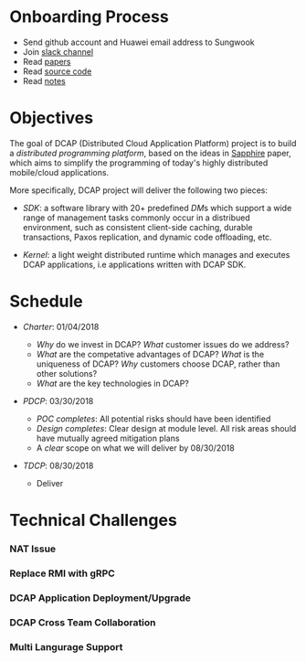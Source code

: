 
# Onboarding Process
* Send github account and Huawei email address to Sungwook
* Join [slack channel](https://huawei.slack.com/)
* Read [papers](https://sapphire.cs.washington.edu/research/)
* Read [source code](https://sapphire.cs.washington.edu/code.html)
* Read [notes](https://github.com/bitbyteshort/DCAP-Sapphire-Main/blob/master/docs/SapphireInternal.md)

# Objectives

The goal of DCAP (Distributed Cloud Application Platform) project is to build a *distributed programming platform*, based on the ideas in [Sapphire](https://sapphire.cs.washington.edu/papers/sapphire-osdi14.pdf) paper, which aims to simplify the programming of today's highly distributed mobile/cloud applications.

More specifically, DCAP project will deliver the following two pieces:

* *SDK*: a software library with 20+ predefined *DM*s which support a wide range of management tasks commonly occur in a distribued environment, such as consistent client-side caching, durable transactions, Paxos replication, and dynamic code offloading, etc.  
 
* *Kernel*: a light weight distributed runtime which manages and executes DCAP applications, i.e applications written with DCAP SDK. 

# Schedule

* *Charter*: 01/04/2018 
  * *Why* do we invest in DCAP? *What* customer issues do we address?
  * *What* are the competative advantages of DCAP? *What* is the uniqueness of DCAP? *Why* customers choose DCAP, rather than other solutions?
  * *What* are the key technologies in DCAP? 
* *PDCP*: 03/30/2018
  * *POC completes*: All potential risks should have been identified
  * *Design completes*: Clear design at module level. All risk areas should have mutually agreed mitigation plans 
  * A *clear* scope on what we will deliver by 08/30/2018
  
* *TDCP*: 08/30/2018
  * Deliver
  
# Technical Challenges

### NAT Issue
### Replace RMI with gRPC
### DCAP Application Deployment/Upgrade
### DCAP Cross Team Collaboration
### Multi Langurage Support
